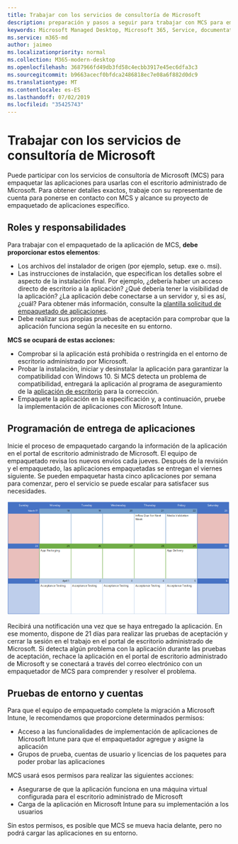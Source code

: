 ```yaml
---
title: Trabajar con los servicios de consultoría de Microsoft
description: preparación y pasos a seguir para trabajar con MCS para empaquetar las aplicaciones
keywords: Microsoft Managed Desktop, Microsoft 365, Service, documentation, apps, MCS, Packaging
ms.service: m365-md
author: jaimeo
ms.localizationpriority: normal
ms.collection: M365-modern-desktop
ms.openlocfilehash: 3687966fd49db3fd58c4ecbb3917e45ec6dfa3c3
ms.sourcegitcommit: b9663acecf0bfdca2486818ec7e08a6f882d0dc9
ms.translationtype: MT
ms.contentlocale: es-ES
ms.lasthandoff: 07/02/2019
ms.locfileid: "35425743"
---
```

# <a name="working-with-microsoft-consulting-services"></a>Trabajar con los servicios de consultoría de Microsoft

Puede participar con los servicios de consultoría de Microsoft (MCS) para empaquetar las aplicaciones para usarlas con el escritorio administrado de Microsoft. Para obtener detalles exactos, trabaje con su representante de cuenta para ponerse en contacto con MCS y alcance su proyecto de empaquetado de aplicaciones específico.

## <a name="roles-and-responsibilities"></a>Roles y responsabilidades

Para trabajar con el empaquetado de la aplicación de MCS, **debe proporcionar estos elementos**:

- Los archivos del instalador de origen (por ejemplo, setup. exe o. msi).
- Las instrucciones de instalación, que especifican los detalles sobre el aspecto de la instalación final. Por ejemplo, ¿debería haber un acceso directo de escritorio a la aplicación? ¿Qué debería tener la visibilidad de la aplicación? ¿La aplicación debe conectarse a un servidor y, si es así, ¿cuál? Para obtener más información, consulte la [plantilla solicitud de empaquetado de aplicaciones](https://github.com/MicrosoftDocs/microsoft-365-docs/raw/public/microsoft-365/managed-desktop/get-ready/downloads/app-packaging-template.docx).
- Debe realizar sus propias pruebas de aceptación para comprobar que la aplicación funciona según la necesite en su entorno.

**MCS se ocupará de estas acciones:**

- Comprobar si la aplicación está prohibida o restringida en el entorno de escritorio administrado por Microsoft.
- Probar la instalación, iniciar y desinstalar la aplicación para garantizar la compatibilidad con Windows 10. Si MCS detecta un problema de compatibilidad, entregará la aplicación al programa de aseguramiento de la [aplicación de escritorio](https://docs.microsoft.com/fasttrack/win-10-desktop-app-assure) para la corrección.
- Empaquete la aplicación en la especificación y, a continuación, pruebe la implementación de aplicaciones con Microsoft Intune.

## <a name="app-delivery-schedule"></a>Programación de entrega de aplicaciones

Inicie el proceso de empaquetado cargando la información de la aplicación en el portal de escritorio administrado de Microsoft. El equipo de empaquetado revisa los nuevos envíos cada jueves. Después de la revisión y el empaquetado, las aplicaciones empaquetadas se entregan el viernes siguiente. Se pueden empaquetar hasta cinco aplicaciones por semana para comenzar, pero el servicio se puede escalar para satisfacer sus necesidades.

![calendario que muestra la revisión de la aplicación, el empaquetado y las fechas de entrega](images/MCS-cal.png)

Recibirá una notificación una vez que se haya entregado la aplicación. En ese momento, dispone de 21 días para realizar las pruebas de aceptación y cerrar la sesión en el trabajo en el portal de escritorio administrado de Microsoft. Si detecta algún problema con la aplicación durante las pruebas de aceptación, rechace la aplicación en el portal de escritorio administrado de Microsoft y se conectará a través del correo electrónico con un empaquetador de MCS para comprender y resolver el problema.

## <a name="testing-accounts-and-environment"></a>Pruebas de entorno y cuentas

Para que el equipo de empaquetado complete la migración a Microsoft Intune, le recomendamos que proporcione determinados permisos:
 
-   Acceso a las funcionalidades de implementación de aplicaciones de Microsoft Intune para que el empaquetador agregue y asigne la aplicación 
-   Grupos de prueba, cuentas de usuario y licencias de los paquetes para poder probar las aplicaciones

MCS usará esos permisos para realizar las siguientes acciones:
 
-   Asegurarse de que la aplicación funciona en una máquina virtual configurada para el escritorio administrado de Microsoft
-   Carga de la aplicación en Microsoft Intune para su implementación a los usuarios

Sin estos permisos, es posible que MCS se mueva hacia delante, pero no podrá cargar las aplicaciones en su entorno.


